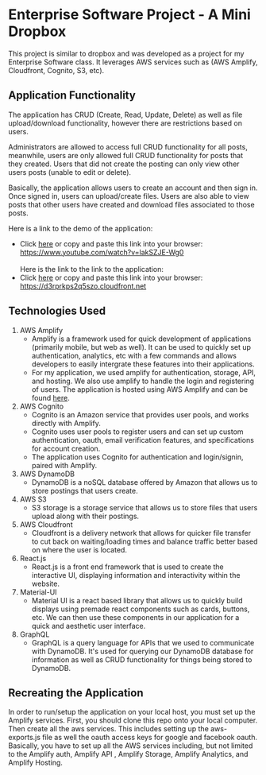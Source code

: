 # Enterprise Software Project - A Mini Dropbox
This project is similar to dropbox and was developed as a project for my Enterprise Software class. It leverages AWS services such as (AWS Amplify, Cloudfront, Cognito, S3, etc). 

## Application Functionality
The application has CRUD (Create, Read, Update, Delete) as well as file upload/download functionality, however there are restrictions based on users. 

Administrators are allowed to access full CRUD functionality for all posts, meanwhile, users are only allowed full CRUD functionality for posts that they created. Users that did not create the posting can only view other users posts (unable to edit or delete).

Basically, the application allows users to create an account and then sign in. Once signed in, users can upload/create files. Users are also able to view posts that other users have created and download files associated to those posts. 

Here is a link to the demo of the application: 
* Click [here](https://www.youtube.com/watch?v=lakSZJE-Wg0)
or copy and paste this link into your browser: 
https://www.youtube.com/watch?v=lakSZJE-Wg0
<br/><br/>
Here is the link to the link to the application:
* Click [here](https://d3rprkps2q5szo.cloudfront.net)
or copy and paste this link into your browser: 
https://d3rprkps2q5szo.cloudfront.net


## Technologies Used
1. AWS Amplify
    * Amplify is a framework used for quick development of applications (primarily mobile, but web as well). It can be used to quickly set up authentication, analytics, etc with a few commands and allows developers to easily intergrate these features into their applications.
    * For my application, we used amplify for authentication, storage, API, and hosting. We also use amplify to handle the login and registering of users. The application is hosted using AWS Amplify and can be found [here](https://d3rprkps2q5szo.cloudfront.net).
2. AWS Cognito
    * Cognito is an Amazon service that provides user pools, and works directly with Amplify. 
    * Cognito uses user pools to register users and can set up custom authentication, oauth, email verification features, and specifications for account creation.
    * The application uses Cognito for authentication and login/signin, paired with Amplify.
3. AWS DynamoDB
    * DynamoDB is a noSQL database offered by Amazon that allows us to store postings that users create. 
4. AWS S3
    * S3 storage is a storage service that allows us to store files that users upload along with their postings.
5. AWS Cloudfront
    * Cloudfront is a delivery network that allows for quicker file transfer to cut back on waiting/loading times and balance traffic better based on where the user is located.
6. React.js
    * React.js is a front end framework that is used to create the interactive UI, displaying information and interactivity within the website.
7. Material-UI
    * Material UI is a react based library that allows us to quickly build displays using premade react components such as cards, buttons, etc. We can then use these components in our application for a quick and aesthetic user interface.
8. GraphQL
    * GraphQL is a query language for APIs that we used to communicate with DynamoDB. It's used for querying our DynamoDB database for information as well as CRUD functionality for things being stored to DynamoDB.

## Recreating the Application
In order to run/setup the application on your local host, you must set up the Amplify services. First, you should clone this repo onto your local computer. Then create all the aws services. This includes setting up the aws-exports.js file as well the oauth access keys for google and facebook oauth. Basically, you have to set up all the AWS services including, but not limited to the Amplify auth, Amplify API , Amplify Storage, Amplify Analytics, and Amplify Hosting. 